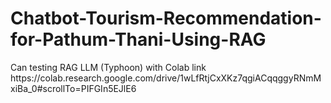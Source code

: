 # Chatbot-Tourism-Recommendation-for-Pathum-Thani-Using-RAG
<p>Can testing RAG LLM (Typhoon) with Colab link https://colab.research.google.com/drive/1wLfRtjCxXKz7qgiACqqggyRNmMxiBa_0#scrollTo=PIFGIn5EJlE6</p>
